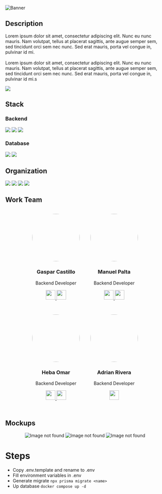 ![Banner](https://branditechture.agency/brand-logos/wp-content/uploads/wpdm-cache/Screenshot_20221010-194743-900x0.png)

## Description
<p align='left'>
Lorem ipsum dolor sit amet, consectetur adipiscing elit. Nunc eu nunc mauris. Nam volutpat, tellus at placerat sagittis, ante augue semper sem, sed tincidunt orci sem nec nunc. Sed erat mauris, porta vel congue in, pulvinar id mi.<br><br/>
Lorem ipsum dolor sit amet, consectetur adipiscing elit. Nunc eu nunc mauris. Nam volutpat, tellus at placerat sagittis, ante augue semper sem, sed tincidunt orci sem nec nunc. Sed erat mauris, porta vel congue in, pulvinar id mi.s
</p>
<p align='left'>
<a href='' target='_blank'>
  <img src='https://img.shields.io/badge/Demo-2E2E3E?style=for-the-badge&logo=Vercel&logoColor=white' />
</a>
</p>

## Stack

<h3 align='left'>Backend</h3>
<p align='left'>
  <img src='https://img.shields.io/badge/NestJS-FF2D20?style=for-the-badge&logo=nestjs&logoColor=white' />
  <img src='https://img.shields.io/badge/typescrip-0E83CD?style=for-the-badge&logo=typescript&logoColor=white' />
  <img src='https://img.shields.io/badge/express-FFA116?style=for-the-badge&logo=express&logoColor=white' />
</p>

<h3 align='left'>Database</h3>
<p align='left'>
  <img src='https://img.shields.io/badge/PostgreSQL-005C84?style=for-the-badge&logo=postgresql&logoColor=white' />
  <img src='https://img.shields.io/badge/Prisma-00CCBB?style=for-the-badge&logo=prisma&logoColor=white' />
</p>

## Organization
<p align='left'>
  <img src='https://img.shields.io/badge/GitHub-100000?style=for-the-badge&logo=github&logoColor=white' />
  <img src='https://img.shields.io/badge/Slack-4A154B?style=for-the-badge&logo=slack&logoColor=white' />
  <img src='https://img.shields.io/badge/Discord-5865F2?style=for-the-badge&logo=discord&logoColor=white' />
  <img src='https://img.shields.io/badge/WhatsApp-25D366?style=for-the-badge&logo=whatsapp&logoColor=white' />
</p>

## Work Team

<div align="center">
  <div style="display: inline-block; margin: 15px;">
    <img src="https://avatars.githubusercontent.com/isakidev" width="150" height="150" style="border-radius: 50%;" />
    <h3>Gaspar Castillo</h3>
    <p>Backend Developer</p>
    <p>
      <a href="https://github.com/isakiDev" target="_blank">
        <img src="https://img.shields.io/badge/GitHub-181717.svg?style=for-the-badge&logo=GitHub&logoColor=white" height="30" />
      </a>
      <a href="http://www.linkedin.com/in/isakidev" target="_blank">
        <img src="https://img.shields.io/badge/LinkedIn-0A66C2.svg?style=for-the-badge&logo=LinkedIn&logoColor=white" height="30" />
      </a>
    </p>
  </div>
  <div style="display: inline-block; margin: 15px;">
    <img src="https://avatars.githubusercontent.com/dsekai" width="150" height="150" style="border-radius: 50%;" />
    <h3>Manuel Palta</h3>
    <p>Backend Developer</p>
    <p>
      <a href="http://github.com/DSekai" target="_blank">
        <img src="https://img.shields.io/badge/GitHub-181717.svg?style=for-the-badge&logo=GitHub&logoColor=white" height="30" />
      </a>
      <a href="http://linkedin.com/in/sekaidev" target="_blank">
        <img src="https://img.shields.io/badge/LinkedIn-0A66C2.svg?style=for-the-badge&logo=LinkedIn&logoColor=white" height="30" />
      </a>
    </p>
  </div>
  <div style="display: inline-block; margin: 15px;">
    <img src="https://avatars.githubusercontent.com/Heba-WebDev" width="150" height="150" style="border-radius: 50%;" />
    <h3>Heba Omar</h3>
    <p>Backend Developer</p>
    <p>
      <a href="https://github.com/Heba-WebDev" target="_blank">
        <img src="https://img.shields.io/badge/GitHub-181717.svg?style=for-the-badge&logo=GitHub&logoColor=white" height="30" />
      </a>
      <a href="https://www.linkedin.com/in/heba-ismael-omar-645965252/" target="_blank">
        <img src="https://img.shields.io/badge/LinkedIn-0A66C2.svg?style=for-the-badge&logo=LinkedIn&logoColor=white" height="30" />
      </a>
    </p>
  </div>
  <div style="display: inline-block; margin: 15px;">
    <img src="https://avatars.githubusercontent.com/vitalspace" width="150" height="150" style="border-radius: 50%;" />
    <h3>Adrian Rivera</h3>
    <p>Backend Developer</p>
    <p>
      <a href="https://github.com/vitalspace" target="_blank">
        <img src="https://img.shields.io/badge/GitHub-181717.svg?style=for-the-badge&logo=GitHub&logoColor=white" height="30" />
      </a>
    </p>
  </div>
</div>

## Mockups
<p align='center'>
  <img src='https://upload.wikimedia.org/wikipedia/commons/a/a3/Image-not-found.png' alt='Image not found' />
  <img src='https://upload.wikimedia.org/wikipedia/commons/a/a3/Image-not-found.png' alt='Image not found' />
  <img src='https://upload.wikimedia.org/wikipedia/commons/a/a3/Image-not-found.png' alt='Image not found' />
</p>

# Steps
- Copy .env.template and rename to .env
- Fill environment variables in .env 
- Generate migrate `npx prisma migrate <name>`
- Up database `docker compose up -d`
